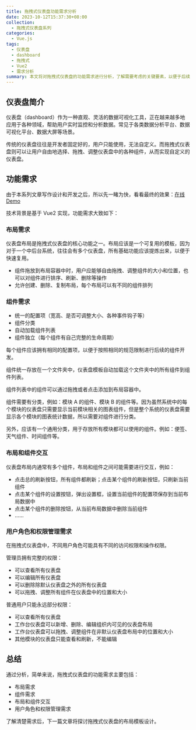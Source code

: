 ```yaml
---
title: 拖拽式仪表盘功能需求分析
date: 2023-10-12T15:37:30+08:00
collection:
  - 拖拽式仪表盘系列
categories: 
  - Vue.js
tags: 
  - 仪表盘
  - dashboard
  - 拖拽式
  - Vue2
  - 需求分析
summary: 本文将对拖拽式仪表盘的功能需求进行分析，了解需要考虑的关键要素，以便于后续的设计和开发。
---
```


## 仪表盘简介

仪表盘（dashboard）作为一种直观、灵活的数据可视化工具，正在越来越多地应用于各种领域，帮助用户实时监控和分析数据。常见于各类数据分析平台、数据可视化平台、数据大屏等场景。

传统的仪表盘往往是开发者固定好的，用户只能使用，无法自定义。而拖拽式仪表盘则可以让用户自由地选择、拖拽、调整仪表盘中的各种组件，从而实现自定义的仪表盘。

## 功能需求

由于本系列文章写作设计和开发之后，所以先一睹为快，看看最终的效果：[在线 Demo](https://lruihao.github.io/vue-el-demo/#/dashboard/index)

技术背景是基于 Vue2 实现，功能需求大致如下：

### 布局需求

仪表盘布局是拖拽式仪表盘的核心功能之一。布局应该是一个可复用的模板，因为对于一个中后台系统，往往会有多个仪表盘，所有基础功能应该提炼出来，以便于快速复用。

- 组件拖放到布局容器中时，用户应能够自由拖拽、调整组件的大小和位置，也可以对组件进行排序、刷新、删除等操作
- 允许创建、删除、复制布局，每个布局可以有不同的组件排列

### 组件需求

- 统一的配置项（宽高、是否可调整大小、各种事件钩子等）
- 组件分类
- 自动加载组件列表
- 组件独立（每个组件有自己完整的生命周期）

每个组件应该拥有相同的配置项，以便于按照相同的规范限制进行后续的组件开发。

组件统一存放在一个文件夹中，仪表盘模板自动加载这个文件夹中的所有组件到组件列表。

组件列表中的组件可以通过拖拽或者点击添加到布局容器中。

组件需要有分类，例如：模块 A 的组件、模块 B 的组件等。因为虽然系统中的每个模块的仪表盘只需要显示当前模块相关的图表组件，但是整个系统的仪表盘需要显示各个模块的图表统计数据，所以需要对组件进行分类。

另外，应该有一个通用分类，用于存放所有模块都可以使用的组件。例如：便签、天气组件、时间组件等。

### 布局和组件交互

仪表盘布局内通常有多个组件，布局和组件之间可能需要进行交互，例如：

- 点击总的刷新按钮，所有组件都刷新；点击某个组件的刷新按钮，只刷新当前组件
- 点击某个组件的设置按钮，弹出设置框，设置当前组件的配置项保存到当前布局数据中
- 点击某个组件的删除按钮，从当前布局数据中删除当前组件
- ……

### 用户角色和权限管理需求

在拖拽式仪表盘中，不同用户角色可能具有不同的访问权限和操作权限。

管理员拥有完整的权限：

- 可以查看所有仪表盘
- 可以编辑所有仪表盘
- 可以删除除默认仪表盘之外的所有仪表盘
- 可以拖拽、调整所有组件在仪表盘中的位置和大小

普通用户只能永远部分权限：

- 可以查看所有仪表盘
- 工作台仪表盘可以新增、删除、编辑组织内可见的仪表盘布局
- 工作台仪表盘可以拖拽、调整组件在非默认仪表盘布局中的位置和大小
- 其他模块的仪表盘只能查看和刷新，不能编辑

## 总结

通过分析，简单来说，拖拽式仪表盘的功能需求主要包括：

- 布局需求
- 组件需求
- 布局和组件交互
- 用户角色和权限管理需求

了解清楚需求后，下一篇文章将探讨拖拽式仪表盘的布局模板设计。
